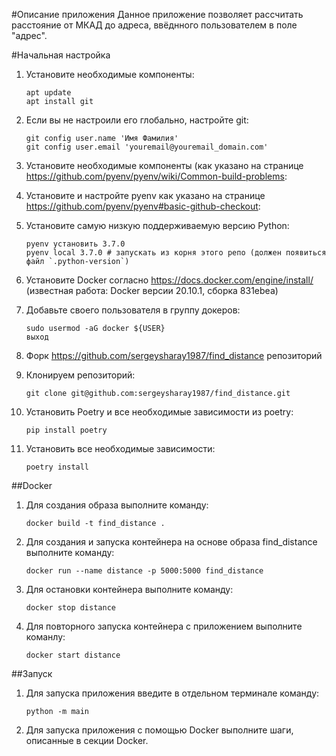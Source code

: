 #Описание приложения
Данное приложение позволяет рассчитать расстояние от МКАД до адреса, ввёднного пользователем в поле "адрес".



#Начальная настройка

1. Установите необходимые компоненты:
    ```
    apt update
    apt install git
    ```
2. Если вы не настроили его глобально, настройте git:
    ```
    git config user.name 'Имя Фамилия'
    git config user.email 'youremail@youremail_domain.com'
    ```
3. Установите необходимые компоненты (как указано на странице https://github.com/pyenv/pyenv/wiki/Common-build-problems:
4. Установите и настройте pyenv как указано на странице https://github.com/pyenv/pyenv#basic-github-checkout:

5. Установите самую низкую поддерживаемую версию Python:
    ```
    pyenv установить 3.7.0
    pyenv local 3.7.0 # запускать из корня этого репо (должен появиться файл `.python-version`)
    ```
6. Установите Docker согласно https://docs.docker.com/engine/install/ (известная работа: Docker версии 20.10.1, сборка 831ebea)

7. Добавьте своего пользователя в группу докеров:
    ```
    sudo usermod -aG docker ${USER}
    выход
    ```

8. Форк https://github.com/sergeysharay1987/find_distance репозиторий

9. Клонируем репозиторий:
    ```
    git clone git@github.com:sergeysharay1987/find_distance.git
    ```

10. Установить Poetry и все необходимые зависимости из poetry:
    ```
    pip install poetry 
    ```
11. Установить все необходимые зависимости:
    ```
    poetry install
    ```

##Docker
1. Для создания образа выполните команду:
    ```
    docker build -t find_distance .
    ```
2. Для создания и запуска контейнера на основе образа find_distance выполните команду:
    ```
    docker run --name distance -p 5000:5000 find_distance
    ```
3. Для остановки контейнера выполните команду:
    ```
    docker stop distance
    ```
4. Для повторного запуска контейнера с приложением выполните команлу:
    ```
    docker start distance
    ```

##Запуск

1. Для запуска приложения введите в отдельном терминале команду:
    ```
    python -m main
    ``` 
2. Для запуска приложения с помощью Docker выполните шаги, описанные в секции Docker.

